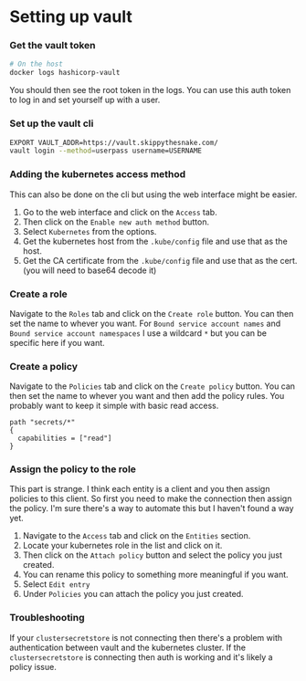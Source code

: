 # Setting up vault

### Get the vault token

```bash
# On the host
docker logs hashicorp-vault
```

You should then see the root token in the logs. You can use this auth token to log in and set yourself up with a user.

### Set up the vault cli

```bash
EXPORT VAULT_ADDR=https://vault.skippythesnake.com/
vault login --method=userpass username=USERNAME
```

### Adding the kubernetes access method

This can also be done on the cli but using the web interface might be easier.

1. Go to the web interface and click on the `Access` tab.
2. Then click on the `Enable new auth method` button.
3. Select `Kubernetes` from the options.
4. Get the kubernetes host from the `.kube/config` file and use that as the host.
5. Get the CA certificate from the `.kube/config` file and use that as the cert. (you will need to base64 decode it)

### Create a role

Navigate to the `Roles` tab and click on the `Create role` button.
You can then set the name to whever you want.
For `Bound service account names` and `Bound service account namespaces` I use a wildcard `*` but you can be specific here if you want.

### Create a policy

Navigate to the `Policies` tab and click on the `Create policy` button.
You can then set the name to whever you want and then add the policy rules.
You probably want to keep it simple with basic read access.

```hcl
path "secrets/*"
{
  capabilities = ["read"]
}
```

### Assign the policy to the role

This part is strange. I think each entity is a client and you then assign policies to this client. So first you need to make the connection then assign the policy. I'm sure there's a way to automate this but I haven't found a way yet.

1. Navigate to the `Access` tab and click on the `Entities` section.
2. Locate your kubernetes role in the list and click on it.
3. Then click on the `Attach policy` button and select the policy you just created.
4. You can rename this policy to something more meaningful if you want.
5. Select `Edit entry`
6. Under `Policies` you can attach the policy you just created.

### Troubleshooting

If your `clustersecretstore` is not connecting then there's a problem with authentication between vault and the kubernetes cluster. If the `clustersecretstore` is connecting then auth is working and it's likely a policy issue.
